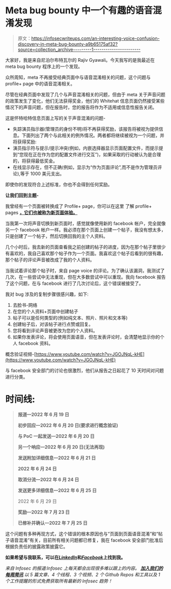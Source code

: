 # Meta bug bounty 中一个有趣的语音混淆发现

> 原文：<https://infosecwriteups.com/an-interesting-voice-confusion-discovery-in-meta-bug-bounty-a9b65175af32?source=collection_archive---------1----------------------->

大家好，我是来自尼泊尔布特瓦尔的 Rajiv Gyawali。今天我写的是我最近在 meta bug bounty 程序上的一个发现。

众所周知，meta 不再接受经典页面中与语音混淆相关的问题，这个问题与 profile+ page 中的语音混淆相关。

尽管在经典页面中发现了几个与声音混淆相关的问题，但由于 meta 关于声音问题的政策发生了变化，他们无法获得奖金，他们的 Whitehat 信息页面仍然接受某些情况下的声音问题，但在报告时，您的报告将作为不适用或信息性报告关闭。

这是怀特哈特信息页面上写的关于声音混淆的问题-

*   失踪演员指示器(管理员的身份不明)将不再获得奖励，该报告将被视为提供信息。下面列出了两个与此相关的例外情况。两者都将继续被视为一个问题，并将获得奖励:
*   演员指示符与提示/提示冲突(例如，内嵌选择器显示页面配置文件，而提示提到“您现在正在作为您的配置文件进行交互”)，如果采取的行动被认为是合理的，将获得最低奖金。
*   在线显示存在，但不正确(例如，显示为“作为页面评论”,而不是作为管理员评论),等于 1000 美元支出。

即使你的发现符合上述标准，你也不会得到任何奖励。

**让我们回到主题-**

我曾经有一个页面被转换成了 Profile+ page，你可以在这里 了解 profile+ pages [**，它们也被称为新页面体验。**](https://www.facebook.com/business/help/2752670058165459)

当我第一次将声音切换到新页面时，感觉就像使用新的 facebook 帐户，完全就像另一个 facebook 帐户一样。我必须在那个页面上创建一个帖子，我没有想太多，只是创建了一个帖子，然后切换回我的主个人资料。

几个小时后，我去新的页面查看我之前创建的帖子的进度，因为在那个帖子里很少有喜欢的，我自己喜欢那个帖子作为一个页面。我喜欢这个帖子后看到的很有趣，那个帖子的评论声音被改成了我的个人资料。

当我试着评论那个帖子时，来自 page voice 的评论。为了确认该漏洞，我测试了几次，在一些尝试中无法重现，但在大多数尝试中可以重现。我向 facebook 报告了这个问题，在与 facebook 进行了几次讨论后，这个错误被接受了。

我对 bug 涉及的复制步骤很感兴趣，如下:

1.  去脸书-网络
2.  在您的个人资料+页面中创建帖子
3.  帖子可以是任何类型的(例如纯文本、照片、照片和文本等)
4.  创建帖子后，对该帖子进行点赞或回复。
5.  您将看到评论声音被更改为您的个人资料。
6.  如果你发表评论，将会使用页面语音，但在发表评论时，会清楚地显示你的个人 facebook 资料。

概念验证视频-[https://www.youtube.com/watch?v=JGOJNqL-kHE](https://www.youtube.com/watch?v=JGOJNqL-kHE)

与 facebook 安全部门的讨论也很激烈，他们从报告之日起花了 10 天时间对问题进行分类。

# **时间线:**

> **报道—2022 年 6 月 19 日**
> 
> **初步回应—2022 年 6 月 20 日(要求进行概念验证)**
> 
> **与 PoC 一起发送—2022 年 6 月 20 日**
> 
> **另一个响应—2022 年 6 月 20 日(无法再现)**
> 
> **发送附加详细信息—2022 年 6 月 21 日**
> 
> **2022 年 6 月 24 日**
> 
> **取消分流—2022 年 6 月 24 日**
> 
> **发送更多详细信息—2022 年 6 月 25 日**
> 
> 2022 年 6 月 29 日
> 
> **奖励—2022 年 7 月 23 日**
> 
> **已修补并确认—2022 年 7 月 25 日**

这个问题有多种再现方式，这个错误的根本原因也与“页面到页面语音混淆”和“帖子语音混淆”有关，目前所有相关问题都已修复，我在 facebook 安全部门批准后根据负责任的披露政策披露它。

**如果希望与我联系，可以在**[***LinkedIn***](https://www.linkedin.com/in/rajiv-gyawali-3a4641203/)**和**[***Facebook***](https://www.facebook.com/rajiv.gyawali.5)**上找到我。**

*来自 Infosec 的报道:Infosec 上每天都会出现很多难以跟上的内容。* [***加入我们的每周简讯***](https://weekly.infosecwriteups.com/) *以 5 篇文章、4 个线程、3 个视频、2 个 Github Repos 和工具以及 1 个工作提醒的形式免费获取所有最新的 Infosec 趋势！*